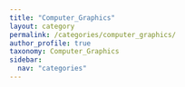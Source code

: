```yaml
---
title: "Computer_Graphics"
layout: category
permalink: /categories/computer_graphics/
author_profile: true
taxonomy: Computer_Graphics
sidebar:
  nav: "categories"
---
```


